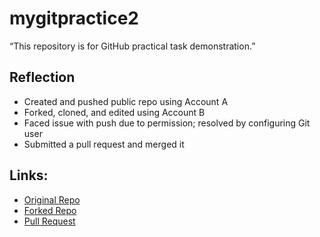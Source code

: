 # mygitpractice2
“This repository is for GitHub practical task demonstration.”
## Reflection

- Created and pushed public repo using Account A
- Forked, cloned, and edited using Account B
- Faced issue with push due to permission; resolved by configuring Git user
- Submitted a pull request and merged it

## Links:
- [Original Repo](https://github.com/abhinayy20/mygitpractice2)
- [Forked Repo](https://github.com/vinayyadav6011/mygitpractice2)
- [Pull Request](https://github.com/vinayyadav6011/mygitpractice2/pull/2)
